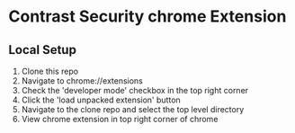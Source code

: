 # Contrast Security chrome Extension

## Local Setup
1. Clone this repo
2. Navigate to chrome://extensions
3. Check the 'developer mode' checkbox in the top right corner
4. Click the 'load unpacked extension' button
5. Navigate to the clone repo and select the top level directory
6. View chrome extension in top right corner of chrome
